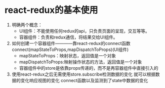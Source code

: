 # react-redux的基本使用
1. 明确两个概念：
   - UI组件：不能使用任何redux的api，只负责页面的呈现，交互等等。
   - 容器组件：负责和redux通信，将结果交给UI组件。
2. 如何创建一个容器组件————靠react-redux的connect函数
   connect(mapStateToProps,mapDispatchToProps)(UI组件)
   - mapStateToProps：映射状态，返回值是一个对象
   - mapDispatchToProps:映射操作状态的方法，返回值是一个对象
   - 容器组件中的store是依靠props传递的，而不是再容器组件中直接引入的
3. 使用react-redux之后无需使用store.subscribe检测数据的变化
   就可以根据数据的变化响应视图的变化
   connect函数以及监测到了state中数据的变化